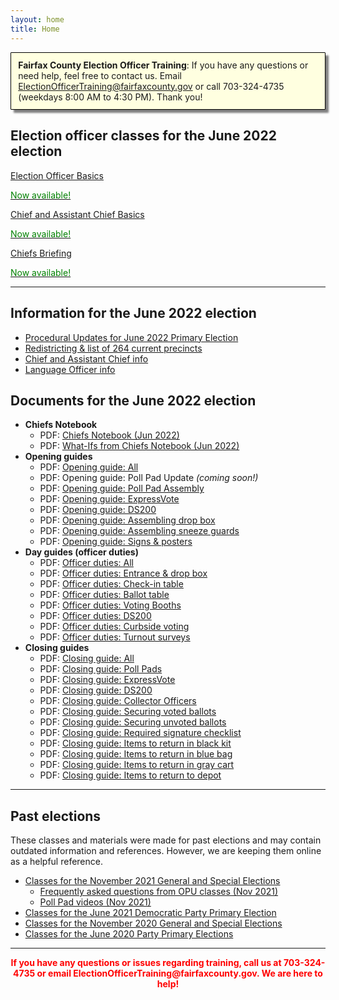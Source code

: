 ```yaml
---
layout: home
title: Home
---
```


<div class="homepage-intro animate__animated animate__pulse" style="margin:1em auto; display:none;">
    Welcome to the Election Officer Training website!
</div>

<p style="
    background: lightyellow;
    padding: 0.8em;
    box-shadow: 5px 5px 3px grey;
    border-radius: 1px;
    border: 1px solid black;
    margin-bottom: 2em;
"><strong>Fairfax County Election Officer Training</strong>: If you have any questions or need help, feel free to contact us. Email <a href="mailto:ElectionOfficerTraining@fairfaxcounty.gov">ElectionOfficerTraining@fairfaxcounty.gov</a> or call 703-324-4735 (weekdays 8:00 AM to 4:30 PM). Thank you!</p>

## Election officer classes for the June 2022 election

<div class="cards">

  <div class="card">
    <a href="{{ site.url }}{{ site.baseurl }}/eo-basics">
      <div class="card-image-container">
        <div class="card-image" style="background-image: url('{{ site.url }}{{ site.baseurl }}/assets/img/new-eos.png')"></div>
      </div>
      <div class="card-text">
        <p>Election Officer Basics</p>
        <p class="card-coming-soon" style="color:green;">Now available!</p>
      </div>
    </a>
  </div>



  <div class="card">
    <a href="{{ site.url }}{{ site.baseurl }}/chief-basics">
      <div class="card-image-container">
        <div class="card-image" style="background-image: url('{{ site.url }}{{ site.baseurl }}/assets/img/what-ifs.png')"></div>
      </div>
      <div class="card-text">
        <p>Chief and Assistant Chief Basics</p>
        <p class="card-coming-soon" style="color:green;">Now available!</p>
      </div>
    </a>
  </div>


  <div class="card">
    <a href="{{ site.url }}{{ site.baseurl }}/jun-2022/chiefs-briefing/">
      <div class="card-image-container">
        <div class="card-image" style="background-image: url('{{ site.url }}{{ site.baseurl }}/assets/img/chiefs-briefing-small.jpg')"></div>
      </div>
      <div class="card-text">
        <p>Chiefs Briefing</p>
        <p class="card-coming-soon" style="color:green;">Now available!</p>
      </div>
    </a>
  </div>

</div>

<div></div>

---

## Information for the June 2022 election

* [Procedural Updates for June 2022 Primary Election](/jun-2022/opu/)
* [Redistricting & list of 264 current precincts](/redistricting/)
* [Chief and Assistant Chief info](/chief-info/)
* [Language Officer info](/language-officers/)

## Documents for the June 2022 election

- **Chiefs Notebook**
  - PDF: [Chiefs Notebook (Jun 2022)]({{site.url}}{{site.baseurl}}/jun-2022/chiefs-notebook/)
  - PDF: [What-Ifs from Chiefs Notebook (Jun 2022)]({{site.url}}{{site.baseurl}}/assets/docs/2022-06-what-ifs.pdf)
- **Opening guides**
  * PDF: [Opening guide: All]({{site.url}}{{site.baseurl}}/assets/docs/2022-06-opening-guides.pdf)
  * PDF: Opening guide: Poll Pad Update *(coming soon!)*
  * PDF: [Opening guide: Poll Pad Assembly]({{site.url}}{{site.baseurl}}/assets/docs/2022-06-opening-guide-1-poll-pad-assembly.pdf)
  * PDF: [Opening guide: ExpressVote]({{site.url}}{{site.baseurl}}/assets/docs/2022-06-opening-guide-2-expressvote.pdf)
  * PDF: [Opening guide: DS200]({{site.url}}{{site.baseurl}}/assets/docs/2022-06-opening-guide-3-ds200.pdf)
  * PDF: [Opening guide: Assembling drop box]({{site.url}}{{site.baseurl}}/assets/docs/2022-06-opening-guide-4-drop-box.pdf)
  * PDF: [Opening guide: Assembling sneeze guards]({{site.url}}{{site.baseurl}}/assets/docs/2022-06-opening-guide-5-sneeze-guards.pdf)
  * PDF: [Opening guide: Signs & posters]({{site.url}}{{site.baseurl}}/assets/docs/2022-06-opening-guide-6-signs.pdf)
- **Day guides (officer duties)**
  * PDF: [Officer duties: All]({{site.url}}{{site.baseurl}}/assets/docs/2022-06-day-guides.pdf)
  * PDF: [Officer duties: Entrance & drop box]({{site.url}}{{site.baseurl}}/assets/docs/2022-06-day-guide-1-entrance.pdf)
  * PDF: [Officer duties: Check-in table]({{site.url}}{{site.baseurl}}/assets/docs/2022-06-day-guide-2-checkin-table.pdf)
  * PDF: [Officer duties: Ballot table]({{site.url}}{{site.baseurl}}/assets/docs/2022-06-day-guide-3-ballot-table.pdf)
  * PDF: [Officer duties: Voting Booths]({{site.url}}{{site.baseurl}}/assets/docs/2022-06-day-guide-4-voting-booths.pdf)
  * PDF: [Officer duties: DS200]({{site.url}}{{site.baseurl}}/assets/docs/2022-06-day-guide-5-ds200-scanner.pdf)
  * PDF: [Officer duties: Curbside voting]({{site.url}}{{site.baseurl}}/assets/docs/2022-06-day-guide-6-curbside.pdf)
  * PDF: [Officer duties: Turnout surveys]({{site.url}}{{site.baseurl}}/assets/docs/2022-06-day-guide-7-turnout-surveys.pdf)
- **Closing guides**
  * PDF: [Closing guide: All]({{site.url}}{{site.baseurl}}/assets/docs/2022-06-closing-guides.pdf)
  * PDF: [Closing guide: Poll Pads]({{site.url}}{{site.baseurl}}/assets/docs/2022-06-closing-guide-1-poll-pads.pdf)
  * PDF: [Closing guide: ExpressVote]({{site.url}}{{site.baseurl}}/assets/docs/2022-06-closing-guide-2-expressvote.pdf)
  * PDF: [Closing guide: DS200]({{site.url}}{{site.baseurl}}/assets/docs/2022-06-closing-guide-3-ds200.pdf)
  * PDF: [Closing guide: Collector Officers]({{site.url}}{{site.baseurl}}/assets/docs/2022-06-closing-guide-4-collector-officers.pdf)
  * PDF: [Closing guide: Securing voted ballots]({{site.url}}{{site.baseurl}}/assets/docs/2022-06-closing-guide-5-securing-voted-ballots.pdf)
  * PDF: [Closing guide: Securing unvoted ballots]({{site.url}}{{site.baseurl}}/assets/docs/2022-06-closing-guide-6-securing-unvoted-ballots.pdf)
  * PDF: [Closing guide: Required signature checklist]({{site.url}}{{site.baseurl}}/assets/docs/2022-06-closing-guide-7-signatures.pdf)
  * PDF: [Closing guide: Items to return in black kit]({{site.url}}{{site.baseurl}}/assets/docs/2022-06-closing-guide-8-black-kit.pdf)
  * PDF: [Closing guide: Items to return in blue bag]({{site.url}}{{site.baseurl}}/assets/docs/2022-06-closing-guide-9-blue-bag.pdf)
  * PDF: [Closing guide: Items to return in gray cart]({{site.url}}{{site.baseurl}}/assets/docs/2022-06-closing-guide-10-gray-cart.pdf)
  * PDF: [Closing guide: Items to return to depot]({{site.url}}{{site.baseurl}}/assets/docs/2022-06-closing-guide-11-depot.pdf)



---

## Past elections

These classes and materials were made for past elections and may contain outdated information and references. However, we are keeping them online as a helpful reference.

- [Classes for the November 2021 General and Special Elections]({{site.url}}{{site.baseurl}}/nov-2021)
  - [Frequently asked questions from OPU classes (Nov 2021)]({{site.url}}{{site.baseurl}}/nov-2021/faqs/)
  - [Poll Pad videos (Nov 2021)]({{site.url}}{{site.baseurl}}/nov-2021/videos/)
- [Classes for the June 2021 Democratic Party Primary Election]({{site.url}}{{site.baseurl}}/jun-2021)
- [Classes for the November 2020 General and Special Elections]({{site.url}}{{site.baseurl}}/nov-2020)
- [Classes for the June 2020 Party Primary Elections]({{site.url}}{{site.baseurl}}/jun-2020)

---

<p style="text-align: center; font-weight:bold;"><span style="color:#FF0000;">If you have any questions or issues regarding training, call us at 703-324-4735 or
 email ElectionOfficerTraining@fairfaxcounty.gov. We are here to help!</span></p>
